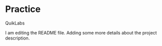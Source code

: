 # Practice
QuikLabs

I am editing the README file. Adding some more details about the project description.
